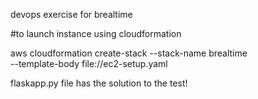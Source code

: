 devops exercise for brealtime

#to launch instance using cloudformation

aws cloudformation create-stack --stack-name brealtime \
--template-body file://ec2-setup.yaml

flaskapp.py file has the solution to the test!
